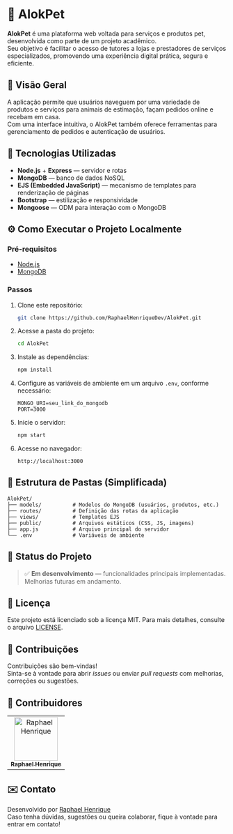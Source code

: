 # 🐾 AlokPet

**AlokPet** é uma plataforma web voltada para serviços e produtos pet, desenvolvida como parte de um projeto acadêmico.  
Seu objetivo é facilitar o acesso de tutores a lojas e prestadores de serviços especializados, promovendo uma experiência digital prática, segura e eficiente.

## 🌟 Visão Geral

A aplicação permite que usuários naveguem por uma variedade de produtos e serviços para animais de estimação, façam pedidos online e recebam em casa.  
Com uma interface intuitiva, o AlokPet também oferece ferramentas para gerenciamento de pedidos e autenticação de usuários.

## 🔧 Tecnologias Utilizadas

- **Node.js** + **Express** — servidor e rotas
- **MongoDB** — banco de dados NoSQL
- **EJS (Embedded JavaScript)** — mecanismo de templates para renderização de páginas
- **Bootstrap** — estilização e responsividade
- **Mongoose** — ODM para interação com o MongoDB

## ⚙️ Como Executar o Projeto Localmente

### Pré-requisitos

- [Node.js](https://nodejs.org/)
- [MongoDB](https://www.mongodb.com/)

### Passos

1. Clone este repositório:
   ```bash
   git clone https://github.com/RaphaelHenriqueDev/AlokPet.git
   ```

2. Acesse a pasta do projeto:
   ```bash
   cd AlokPet
   ```

3. Instale as dependências:
   ```bash
   npm install
   ```

4. Configure as variáveis de ambiente em um arquivo `.env`, conforme necessário:
   ```env
   MONGO_URI=seu_link_do_mongodb
   PORT=3000
   ```

5. Inicie o servidor:
   ```bash
   npm start
   ```

6. Acesse no navegador:
   ```
   http://localhost:3000
   ```

## 📁 Estrutura de Pastas (Simplificada)

```
AlokPet/
├── models/          # Modelos do MongoDB (usuários, produtos, etc.)
├── routes/          # Definição das rotas da aplicação
├── views/           # Templates EJS
├── public/          # Arquivos estáticos (CSS, JS, imagens)
├── app.js           # Arquivo principal do servidor
└── .env             # Variáveis de ambiente
```

## 📌 Status do Projeto

> ✅ **Em desenvolvimento** — funcionalidades principais implementadas. Melhorias futuras em andamento.

## 📄 Licença

Este projeto está licenciado sob a licença MIT. Para mais detalhes, consulte o arquivo [LICENSE](LICENSE).

## 🤝 Contribuições

Contribuições são bem-vindas!  
Sinta-se à vontade para abrir *issues* ou enviar *pull requests* com melhorias, correções ou sugestões.

## 👥 Contribuidores

<table>
  <tr>
    <td align="center">
      <a href="https://github.com/RaphaelHenriqueDev">
        <img src="https://avatars.githubusercontent.com/u/118121678?v=4" width="100px;" alt="Raphael Henrique"/><br />
        <sub><b>Raphael Henrique</b></sub>
      </a>
    </td>
    <!-- Adicione mais contribuidores aqui, se necessário -->
  </tr>
</table>

## ✉️ Contato

Desenvolvido por [Raphael Henrique](https://github.com/RaphaelHenriqueDev)  
Caso tenha dúvidas, sugestões ou queira colaborar, fique à vontade para entrar em contato!

